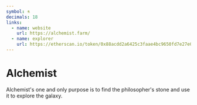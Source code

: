```yaml
---
symbol: ⚗️
decimals: 18
links:
  - name: website
    url: https://alchemist.farm/
  - name: explorer
    url: https://etherscan.io/token/0x88acdd2a6425c3faae4bc9650fd7e27e0bebb7ab
---
```


# Alchemist

Alchemist's one and only purpose is to find the philosopher's stone and use it to explore the galaxy.
